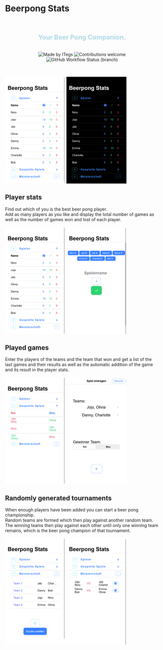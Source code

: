 # Beerpong Stats

<br>
<h2 align=center style="color:lightblue;font-weight:700">Your Beer Pong Companion.</h2>
<br>
<div align=center>
<img alt="Made by ITegs" src="https://img.shields.io/static/v1?label=MADE%20BY&message=ITegs&color=blueviolet&style=for-the-badge&logo=github&link=https://github.com/ITegs">
<img alt="Contributions welcome" src="https://img.shields.io/static/v1?label=Contributions&message=welcome&color=green&style=for-the-badge">
<img alt="GitHub Workflow Status (branch)" src="https://img.shields.io/github/workflow/status/ITegs/beerpong-stats/NPM%20Tests/master?style=for-the-badge">
</div>
<br>
<br>

![player_light](https://raw.githubusercontent.com/ITegs/beerpong-stats/master/README_img/player_light.png)
![player_dark](https://raw.githubusercontent.com/ITegs/beerpong-stats/master/README_img/player_dark.png)

## Player stats

Find out which of you is the best beer pong player.
\
Add as many players as you like and display the total number of games as well as the number of games won and lost of each player.\
\
![player_light](https://raw.githubusercontent.com/ITegs/beerpong-stats/master/README_img/player_light.png)
![addPlayer](https://raw.githubusercontent.com/ITegs/beerpong-stats/master/README_img/addPlayer.png)

## Played games

Enter the players of the teams and the team that won and get a list of the last games and their results as well as the automatic addition of the game and its result in the player stats.\
\
![playedGames](https://raw.githubusercontent.com/ITegs/beerpong-stats/master/README_img/playedGames.png)
![addGame](https://raw.githubusercontent.com/ITegs/beerpong-stats/master/README_img/addGame.png)

## Randomly generated tournaments

When enough players have been added you can start a beer pong championship.\
Random teams are formed which then play against another random team. The winning teams then play against each other until only one winning team remains, which is the beer pong champion of that tournament.\
\
![tournamentTeams](https://raw.githubusercontent.com/ITegs/beerpong-stats/master/README_img/tournament_Teams.png)
![tournamentGames](https://raw.githubusercontent.com/ITegs/beerpong-stats/master/README_img/tournament_Games.png)
